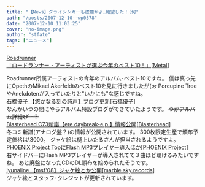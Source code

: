 ```yaml
---
title: "【News】グライシンガーも虚塵かよ…絶望した！(何"
path: "/posts/2007-12-10--wp0578"
date: "2007-12-10 11:03:25"
cover: "no-image.png"
author: "stfate"
tags: ["ニュース"]
---
```


<style type="text/css">
<!--
p {white-space: pre-wrap};
-->
</style>

<a class="topics" href="http://www.roadrunnerrecords.co.jp/hot.htm#071210-1" target="_blank">Roadrunner 「ロードランナー・アーティストが選ぶ今年のベスト10！」</a><span class="junre">[<a href="" target="_blank">Metal</a>]</span>
<div class="news">Roadrunner所属アーティストの今年のアルバム･ベスト10ですね。
僕は真っ先にOpethのMikael Akerfeldtのベスト10を見に行きましたが(ぉ
Porcupine TreeやAnekdotenが入っていたりと"いかにも"な感じですね。</div>
<a class="topics" href="http://haruuta.blogspot.com/" target="_blank">石橋優子 【悠かなる刻の詩声】ブログ更新</a><span class="junre">[<a href="http://yaplog.jp/yuko-ishibashi/" target="_blank">石橋優子</a>]</span>
<div class="news">なんかいつの間にやらアルバム特設ブログができていたようです。
<del>つかアルバム詳細ﾏﾀﾞｰ？</del></div>
<a class="topics" href="http://www.blasterhead.com/" target="_blank">Blasterhead C73新譜【ere daybreak-e.p.】情報公開</a><span class="junre">[<a href="http://www.blasterhead.com/" target="_blank">Blasterhead</a>]</span>
<div class="news">冬コミ新譜(アナログ盤？)の情報が公開されています。
300枚限定生産で頒布予定価格は\3000。
ジャケ絵は樋上いたるさんが担当されるようですよ。</div>
<a class="topics" href="http://www.p-pr.info/" target="_blank">PHOENIX Project TopにFlash MP3プレイヤー導入ほか</a><span class="junre">[<a href="http://www.p-pr.info/" target="_blank">PHOENIX Project</a>]</span>
<div class="news">右サイドバーにFlash MP3プレイヤーが導入されてて３曲ほど聴けるみたいですね。
あと廃盤になったCDのDL頒布を始められたそうです。</div>
<a class="topics" href="http://www.marbleskyrecords.com/msf08/" target="_blank">iyunaline 【msf'08】ジャケ絵とか公開</a><span class="junre">[<a href="http://www.marbleskyrecords.com/" target="_blank">marble sky records</a>]</span>
<div class="news">ジャケ絵とスタッフ･クレジットが更新されています。</div>

